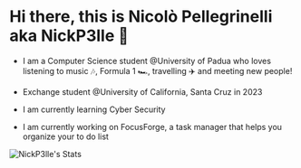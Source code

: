 # Hi there, this is Nicolò Pellegrinelli aka NickP3lle 👋

- I am a Computer Science student @University of Padua who loves listening to music 🎶, Formula 1 🏎️, travelling ✈️ and meeting new people!

- Exchange student @University of California, Santa Cruz in 2023

- I am currently learning Cyber Security

- I am currently working on FocusForge, a task manager that helps you organize your to do list

![NickP3lle's Stats](https://github-readme-stats.vercel.app/api?username=NickP3lle&theme=tokyonight&show_icons=true&hide_border=false&count_private=true)

<!--
**NickP3lle/NickP3lle** is a ✨ _special_ ✨ repository because its `README.md` (this file) appears on your GitHub profile.

Here are some ideas to get you started:

- 🔭 I’m currently working on ...
- 🌱 I’m currently learning ...
- 👯 I’m looking to collaborate on ...
- 🤔 I’m looking for help with ...
- 💬 Ask me about ...
- 📫 How to reach me: ...
- 😄 Pronouns: ...
- ⚡ Fun fact: ...
-->
